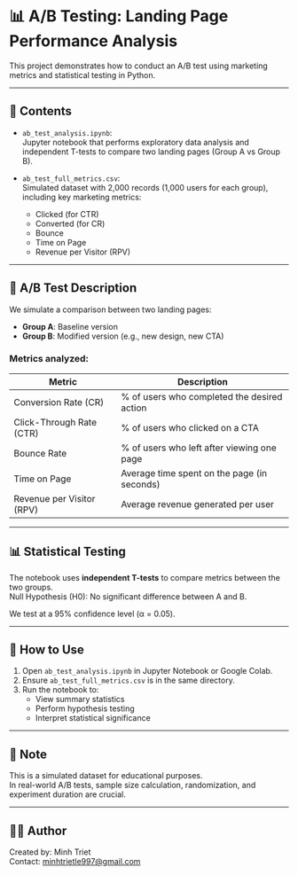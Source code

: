 # 📊 A/B Testing: Landing Page Performance Analysis

This project demonstrates how to conduct an A/B test using marketing metrics and statistical testing in Python.

---

## 📁 Contents

- `ab_test_analysis.ipynb`:  
  Jupyter notebook that performs exploratory data analysis and independent T-tests to compare two landing pages (Group A vs Group B).

- `ab_test_full_metrics.csv`:  
  Simulated dataset with 2,000 records (1,000 users for each group), including key marketing metrics:
  - Clicked (for CTR)
  - Converted (for CR)
  - Bounce
  - Time on Page
  - Revenue per Visitor (RPV)

---

## 🧪 A/B Test Description

We simulate a comparison between two landing pages:

- **Group A**: Baseline version
- **Group B**: Modified version (e.g., new design, new CTA)

### Metrics analyzed:

| Metric                   | Description                                  |
|--------------------------|----------------------------------------------|
| Conversion Rate (CR)     | % of users who completed the desired action  |
| Click-Through Rate (CTR) | % of users who clicked on a CTA              |
| Bounce Rate              | % of users who left after viewing one page   |
| Time on Page             | Average time spent on the page (in seconds)  |
| Revenue per Visitor (RPV)| Average revenue generated per user           |

---

## 📊 Statistical Testing

The notebook uses **independent T-tests** to compare metrics between the two groups.  
Null Hypothesis (H0): No significant difference between A and B.

We test at a 95% confidence level (α = 0.05).

---

## 🚀 How to Use

1. Open `ab_test_analysis.ipynb` in Jupyter Notebook or Google Colab.
2. Ensure `ab_test_full_metrics.csv` is in the same directory.
3. Run the notebook to:
   - View summary statistics
   - Perform hypothesis testing
   - Interpret statistical significance

---

## 📌 Note

This is a simulated dataset for educational purposes.  
In real-world A/B tests, sample size calculation, randomization, and experiment duration are crucial.

---

## 👨‍💻 Author

Created by: Minh Triet\
Contact: minhtrietle997@gmail.com
